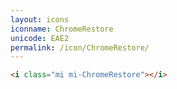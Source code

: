 ```yaml
---
layout: icons
iconname: ChromeRestore
unicode: EAE2
permalink: /icon/ChromeRestore/
---
```


``` html
<i class="mi mi-ChromeRestore"></i>
```
